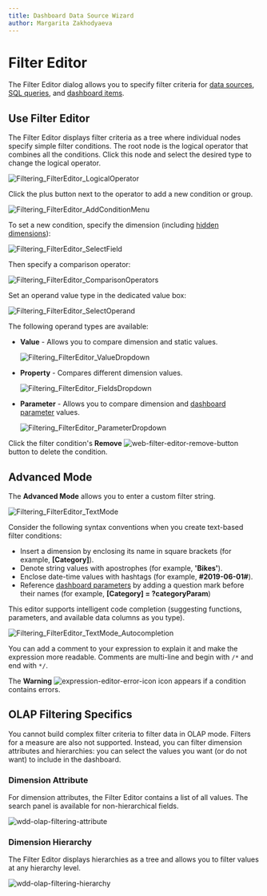 ```yaml
---
title: Dashboard Data Source Wizard
author: Margarita Zakhodyaeva
---
```


# Filter Editor

The Filter Editor dialog allows you to specify filter criteria for [data sources](../../provide-data/create-a-new-data-source.md), [SQL queries](../../provide-data/working-with-sql-data-sources/manage-sql-queries.md), and [dashboard items](../../dashboard-item-settings.md).

## Use Filter Editor
The Filter Editor displays filter criteria as a tree where individual nodes specify simple filter conditions. The root node is the logical operator that combines all the conditions. Click this node and select the desired type to change the logical operator.

![Filtering_FilterEditor_LogicalOperator](../../../../images/filtering_filtereditor_logicaloperator132422.png)

Click the plus button next to the operator to add a new condition or group.

![Filtering_FilterEditor_AddConditionMenu](../../../../images/filtering_filtereditor_addconditionmenu132418.png)

To set a new condition, specify the dimension (including [hidden dimensions](../../bind-dashboard-items-to-data/hidden-data-items.md)):

![Filtering_FilterEditor_SelectField](../../../../images/filtering_filtereditor_selectfield132426.png)

Then specify a comparison operator:

![Filtering_FilterEditor_ComparisonOperators](../../../../images/filtering_filtereditor_comparisonoperators132427.png)

Set an operand value type in the dedicated value box:

![Filtering_FilterEditor_SelectOperand](../../../../images/filtering_filtereditor_selectoperand132419.png)

The following operand types are available:

* **Value** - Allows you to compare dimension and static values.
	
	![Filtering_FilterEditor_ValueDropdown](../../../../images/filtering_filtereditor_valuedropdown132420.png)
* **Property** - Compares different dimension values.
	
	![Filtering_FilterEditor_FieldsDropdown](../../../../images/filtering_filtereditor_fieldsdropdown132425.png)
* **Parameter** - Allows you to compare dimension and [dashboard parameter](../../data-analysis/dashboard-parameters.md) values.
	
	![Filtering_FilterEditor_ParameterDropdown](../../../../images/filtering_filtereditor_parameterdropdown132421.png)

Click the filter condition's **Remove** ![web-filter-editor-remove-button](../../../../images/web-rd-filter-editor-remove-button129484.png) button to delete the condition.

## Advanced Mode
The **Advanced Mode** allows you to enter a custom filter string.

![Filtering_FilterEditor_TextMode](../../../../images/filtering_filtereditor_textmode132423.png)

Consider the following syntax conventions when you create text-based filter conditions:

* Insert a dimension by enclosing its name in square brackets (for example, **[Category]**).
* Denote string values with apostrophes (for example, **'Bikes'**).
* Enclose date-time values with hashtags (for example, **#2019-06-01#**).
* Reference [dashboard parameters](../../data-analysis/dashboard-parameters.md) by adding a question mark before their names (for example, **[Category] = ?categoryParam**)

This editor supports intelligent code completion (suggesting functions, parameters, and available data columns as you type).

![Filtering_FilterEditor_TextMode_Autocompletion](../../../../images/filtering_filtereditor_textmode_autocompletion132424.png)

You can add a comment to your expression to explain it and make the expression more readable. Comments are multi-line and begin with `/*` and end with `*/`.

The **Warning** ![expression-editor-error-icon](../../../../images/expression-editor-error-icon118339.png) icon appears if a condition contains errors.

## OLAP Filtering Specifics

You cannot build complex filter criteria to filter data in OLAP mode. Filters for a measure are also not supported. Instead, you can filter dimension attributes and hierarchies: you can select the values you want (or do not want) to include in the dashboard.

### Dimension Attribute

For dimension attributes, the Filter Editor contains a list of all values. The search panel is available for non-hierarchical fields.

![wdd-olap-filtering-attribute](../../../../images/img124640.png)

### Dimension Hierarchy

The Filter Editor displays hierarchies as a tree and allows you to filter values at any hierarchy level.

![wdd-olap-filtering-hierarchy](../../../../images/img124639.png)